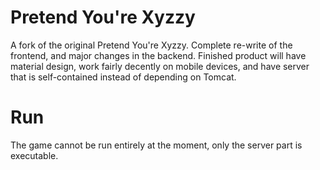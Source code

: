 Pretend You're Xyzzy
===================

A  fork of the original Pretend You're Xyzzy. Complete re-write of the frontend, and major changes in the backend. Finished product will have material design, work fairly decently on mobile devices, and have server that is self-contained instead of depending on Tomcat.


Run
===

The game cannot be run entirely at the moment, only the server part is executable.
